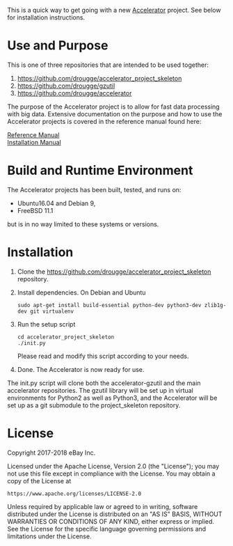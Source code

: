 
This is a quick way to get going with a new
[Accelerator](https://github.com/drougge/accelerator)
project.  See below for installation instructions.



Use and Purpose
===============

This is one of three repositories that are intended to be used together:
1.    https://github.com/drougge/accelerator_project_skeleton
2.    https://github.com/drougge/gzutil
3.    https://github.com/drougge/accelerator

The purpose of the Accelerator project is to allow for fast data processing with big data. Extensive documentation on the purpose and how to use the Accelerator projects is covered in the reference manual found here:

[Reference Manual](https://berkeman.github.io/pdf/acc_manual.pdf) \
[Installation Manual](https://berkeman.github.io/pdf/acc_install.pdf)



Build and Runtime Environment
=============================

The Accelerator projects has been built, tested, and runs on:
 - Ubuntu16.04 and Debian 9,
 - FreeBSD 11.1

but is in no way limited to these systems or versions.



Installation
============

1. Clone the https://github.com/drougge/accelerator_project_skeleton repository.
2. Install dependencies.  On Debian and Ubuntu

    ```sudo apt-get install build-essential python-dev python3-dev zlib1g-dev git virtualenv```

3. Run the setup script
    ```
    cd accelerator_project_skeleton
    ./init.py
    ```
    Please read and modify this script according to your needs.
4. Done.  The Accelerator is now ready for use.

The init.py script will clone both the accelerator-gzutil and the main accelerator repositories.  The gzutil library will be set up in virtual environments for Python2 as well as Python3, and the Accelerator will be set up as a git submodule to the project_skeleton repository.



License
=======

Copyright 2017-2018 eBay Inc.

Licensed under the Apache License, Version 2.0 (the "License");
you may not use this file except in compliance with the License.
You may obtain a copy of the License at

    https://www.apache.org/licenses/LICENSE-2.0

Unless required by applicable law or agreed to in writing, software
distributed under the License is distributed on an "AS IS" BASIS,
WITHOUT WARRANTIES OR CONDITIONS OF ANY KIND, either express or implied.
See the License for the specific language governing permissions and
limitations under the License.

